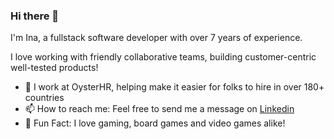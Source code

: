 ### Hi there 👋

I'm Ina, a fullstack software developer with over 7 years of experience. 

I love working with friendly collaborative teams, building customer-centric well-tested products! 

- 🌱 I work at OysterHR, helping make it easier for folks to hire in over 180+ countries
- 📫 How to reach me: Feel free to send me a message on [Linkedin](https://www.linkedin.com/feed/)
- 🔭 Fun Fact: I love gaming, board games and video games alike!




<!--
**tsetsova/tsetsova** is a ✨ _special_ ✨ repository because its `README.md` (this file) appears on your GitHub profile.

Here are some ideas to get you started:

- 🔭 I’m currently working on ...
- 🌱 I’m currently learning ...
- 👯 I’m looking to collaborate on ...
- 🤔 I’m looking for help with ...
- 💬 Ask me about ...
- 📫 How to reach me: ...
- 😄 Pronouns: ...
- ⚡ Fun fact: ...
-->
